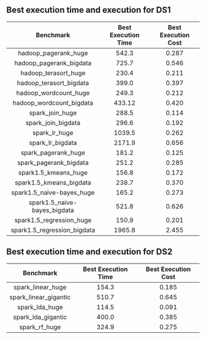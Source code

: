 ## Best execution time and execution for DS1

|           Benchmark          	| Best Execution Time  	| Best Execution Cost  	|
|:----------------------------:	|:--------------------:	|:--------------------:	|
| hadoop_pagerank_huge         	| 542.3                	| 0.287                	|
| hadoop_pagerank_bigdata      	| 725.7                	| 0.546                	|
| hadoop_terasort_huge         	| 230.4                	| 0.211                	|
| hadoop_terasort_bigdata      	| 399.0                	| 0.397                	|
| hadoop_wordcount_huge        	| 249.3                	| 0.212                	|
| hadoop_wordcount_bigdata     	| 433.12               	| 0.420                	|
| spark_join_huge              	| 288.5                	| 0.114                	|
| spark_join_bigdata           	| 296.6                	| 0.192                	|
| spark_lr_huge                	| 1039.5               	| 0.262                	|
| spark_lr_bigdata             	| 2171.9               	| 0.656                	|
| spark_pagerank_huge          	| 181.2                	| 0.125                	|
| spark_pagerank_bigdata       	| 251.2                	| 0.285                	|
| spark1.5_kmeans_huge         	| 156.8                	| 0.172                	|
| spark1.5_kmeans_bigdata      	| 238.7                	| 0.370                	|
| spark1.5_naive-bayes_huge    	| 165.2                	| 0.273                	|
| spark1.5_naive-bayes_bigdata 	| 521.8                	| 0.626                	|
| spark1.5_regression_huge     	| 150.9                	| 0.201                	|
| spark1.5_regression_bigdata  	| 1965.8               	| 2.455                	|

## Best execution time and execution for DS2

|       Benchmark       	| Best Execution Time  	| Best Execution Cost  	|
|:---------------------:	|:--------------------:	|:--------------------:	|
| spark_linear_huge     	| 154.3                	| 0.185                	|
| spark_linear_gigantic 	| 510.7                	| 0.645                	|
| spark_lda_huge        	| 114.5                	| 0.091                	|
| spark_lda_gigantic    	| 400.0                	| 0.385                	|
| spark_rf_huge         	| 324.9                	| 0.275                	|